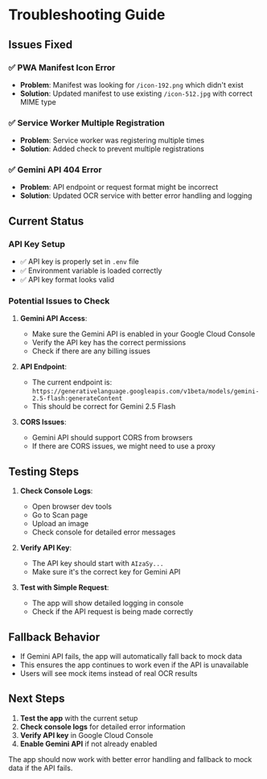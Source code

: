 # Troubleshooting Guide

## Issues Fixed

### ✅ **PWA Manifest Icon Error**
- **Problem**: Manifest was looking for `/icon-192.png` which didn't exist
- **Solution**: Updated manifest to use existing `/icon-512.jpg` with correct MIME type

### ✅ **Service Worker Multiple Registration**
- **Problem**: Service worker was registering multiple times
- **Solution**: Added check to prevent multiple registrations

### ✅ **Gemini API 404 Error**
- **Problem**: API endpoint or request format might be incorrect
- **Solution**: Updated OCR service with better error handling and logging

## Current Status

### **API Key Setup**
- ✅ API key is properly set in `.env` file
- ✅ Environment variable is loaded correctly
- ✅ API key format looks valid

### **Potential Issues to Check**

1. **Gemini API Access**:
   - Make sure the Gemini API is enabled in your Google Cloud Console
   - Verify the API key has the correct permissions
   - Check if there are any billing issues

2. **API Endpoint**:
   - The current endpoint is: `https://generativelanguage.googleapis.com/v1beta/models/gemini-2.5-flash:generateContent`
   - This should be correct for Gemini 2.5 Flash

3. **CORS Issues**:
   - Gemini API should support CORS from browsers
   - If there are CORS issues, we might need to use a proxy

## Testing Steps

1. **Check Console Logs**:
   - Open browser dev tools
   - Go to Scan page
   - Upload an image
   - Check console for detailed error messages

2. **Verify API Key**:
   - The API key should start with `AIzaSy...`
   - Make sure it's the correct key for Gemini API

3. **Test with Simple Request**:
   - The app will show detailed logging in console
   - Check if the API request is being made correctly

## Fallback Behavior

- If Gemini API fails, the app will automatically fall back to mock data
- This ensures the app continues to work even if the API is unavailable
- Users will see mock items instead of real OCR results

## Next Steps

1. **Test the app** with the current setup
2. **Check console logs** for detailed error information
3. **Verify API key** in Google Cloud Console
4. **Enable Gemini API** if not already enabled

The app should now work with better error handling and fallback to mock data if the API fails.
